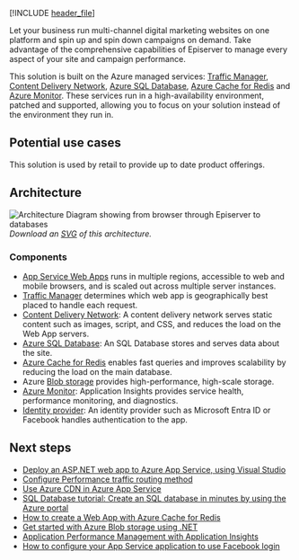 

[!INCLUDE [header_file](../../../includes/sol-idea-header.md)]

Let your business run multi-channel digital marketing websites on one platform and spin up and spin down campaigns on demand. Take advantage of the comprehensive capabilities of Episerver to manage every aspect of your site and campaign performance.

This solution is built on the Azure managed services: [Traffic Manager](https://azure.microsoft.com/services/traffic-manager), [Content Delivery Network](https://azure.microsoft.com/services/cdn), [Azure SQL Database](https://azure.microsoft.com/services/sql-database), [Azure Cache for Redis](https://azure.microsoft.com/services/cache) and [Azure Monitor](https://azure.microsoft.com/services/monitor). These services run in a high-availability environment, patched and supported, allowing you to focus on your solution instead of the environment they run in.

## Potential use cases

This solution is used by retail to provide up to date product offerings.

## Architecture

![Architecture Diagram showing from browser through Episerver to databases](images/digital-marketing-episerver.png)
*Download an [SVG](images/digital-marketing-episerver.svg) of this architecture.*

### Components

* [App Service Web Apps](/azure/well-architected/service-guides/app-service-web-apps) runs in multiple regions, accessible to web and mobile browsers, and is scaled out across multiple server instances.
* [Traffic Manager](https://azure.microsoft.com/services/traffic-manager) determines which web app is geographically best placed to handle each request.
* [Content Delivery Network](/azure/cdn/cdn-add-to-web-app): A content delivery network serves static content such as images, script, and CSS, and reduces the load on the Web App servers.
* [Azure SQL Database](https://azure.microsoft.com/services/sql-database): An SQL Database stores and serves data about the site.
* [Azure Cache for Redis](https://azure.microsoft.com/services/cache) enables fast queries and improves scalability by reducing the load on the main database.
* Azure [Blob storage](https://azure.microsoft.com/services/storage/blobs) provides high-performance, high-scale storage.
* [Azure Monitor](https://azure.microsoft.com/services/monitor): Application Insights provides service health, performance monitoring, and diagnostics.
* [Identity provider](/azure/app-service/app-service-authentication-overview): An identity provider such as Microsoft Entra ID or Facebook handles authentication to the app.

## Next steps

* [Deploy an ASP.NET web app to Azure App Service, using Visual Studio](/azure/app-service/quickstart-dotnetcore)
* [Configure Performance traffic routing method](/azure/traffic-manager/traffic-manager-configure-performance-routing-method)
* [Use Azure CDN in Azure App Service](/Azure/cdn/cdn-add-to-web-app)
* [SQL Database tutorial: Create an SQL database in minutes by using the Azure portal](/azure/azure-sql/database/single-database-create-quickstart)
* [How to create a Web App with Azure Cache for Redis](/azure/azure-cache-for-redis/cache-web-app-arm-with-redis-cache-provision)
* [Get started with Azure Blob storage using .NET](/azure/storage/blobs/storage-blob-dotnet-get-started)
* [Application Performance Management with Application Insights](/azure/azure-monitor/app/app-insights-overview)
* [How to configure your App Service application to use Facebook login](/azure/app-service/configure-authentication-provider-facebook)
